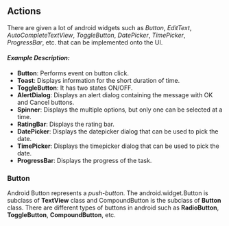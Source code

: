 ## Actions
There are given a lot of android widgets such as _Button_, _EditText_, _AutoCompleteTextView_,
_ToggleButton_, _DatePicker_, _TimePicker_, _ProgressBar_, etc. that can be implemented onto the UI.

#### _Example Description:_
- **Button**: Performs event on button click.
- **Toast**: Displays information for the short duration of time.
- **ToggleButton**: It has two states ON/OFF.
- **AlertDialog**: Displays an alert dialog containing the message with OK and Cancel buttons.
- **Spinner**: Displays the multiple options, but only one can be selected at a time.
- **RatingBar**: Displays the rating bar.
- **DatePicker**: Displays the datepicker dialog that can be used to pick the date.
- **TimePicker**: Displays the timepicker dialog that can be used to pick the date.
- **ProgressBar**: Displays the progress of the task.

### Button
Android Button represents a _push-button_. The android.widget.Button is subclass of **TextView** class and CompoundButton is the subclass of **Button** class.
There are different types of buttons in android such as **RadioButton**, **ToggleButton**, **CompoundButton**, etc.
